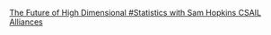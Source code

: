 [The Future of High Dimensional #Statistics with Sam Hopkins   CSAIL Alliances](https://qi.tc/qi/111434)